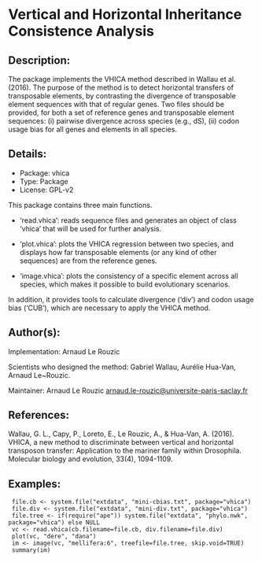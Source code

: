 # Vertical and Horizontal Inheritance Consistence Analysis

## Description:

The package implements the VHICA method described in Wallau et al.
(2016). The purpose of the method is to detect horizontal
transfers of transposable elements, by contrasting the divergence
of transposable element sequences with that of regular genes. Two
files should be provided, for both a set of reference genes and
transposable element sequences: (i) pairwise divergence across
species (e.g., dS), (ii) codon usage bias for all genes and
elements in all species.

## Details:

* Package:  vhica   
* Type:     Package
* License:  GPL-v2

This package contains three main functions.
* ‘read.vhica’: reads sequence files and generates an object of
class ‘vhica’ that will be used for further analysis.
* ‘plot.vhica’: plots the VHICA regression between two species,
and displays how far transposable elements (or any kind of
other sequences) are from the reference genes.

* ‘image.vhica’: plots the consistency of a specific element
across all species, which makes it possible to build
evolutionary scenarios.

In addition, it provides tools to calculate divergence (‘div’) and
codon usage bias (‘CUB’), which are necessary to apply the VHICA
method.

## Author(s):

Implementation: Arnaud Le Rouzic

Scientists who designed the method: Gabriel Wallau, Aurélie
Hua-Van, Arnaud Le~Rouzic.

Maintainer: Arnaud Le Rouzic <arnaud.le-rouzic@universite-paris-saclay.fr>

## References:

Wallau, G. L., Capy, P., Loreto, E., Le Rouzic, A., & Hua-Van, A. (2016).
VHICA, a new method to discriminate between vertical and horizontal transposon transfer: 
Application to the mariner family within Drosophila. 
Molecular biology and evolution, 33(4), 1094-1109.
     
## Examples:

     file.cb <- system.file("extdata", "mini-cbias.txt", package="vhica")
     file.div <- system.file("extdata", "mini-div.txt", package="vhica")
     file.tree <- if(require("ape")) system.file("extdata", "phylo.nwk", package="vhica") else NULL
     vc <- read.vhica(cb.filename=file.cb, div.filename=file.div)
     plot(vc, "dere", "dana")
     im <- image(vc, "mellifera:6", treefile=file.tree, skip.void=TRUE)
     summary(im)
     
